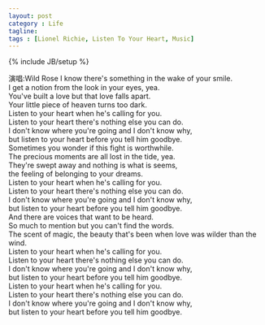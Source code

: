 ```yaml
---
layout: post
category : Life
tagline: 
tags : [Lionel Richie, Listen To Your Heart, Music]
---
```

{% include JB/setup %}


演唱:Wild Rose
I know there's something in the wake of your smile.<br/>
I get a notion from the look in your eyes, yea.<br/>
You've built a love but that love falls apart.<br/>
Your little piece of heaven turns too dark.<br/>
Listen to your heart when he's calling for you.<br/>
Listen to your heart there's nothing else you can do.<br/>
I don't know where you're going and I don't know why,<br/>
but listen to your heart before you tell him goodbye.<br/>
Sometimes you wonder if this fight is worthwhile.<br/>
The precious moments are all lost in the tide, yea.<br/>
They're swept away and nothing is what is seems,<br/>
the feeling of belonging to your dreams.<br/>
Listen to your heart when he's calling for you.<br/>
Listen to your heart there's nothing else you can do.<br/>
I don't know where you're going and I don't know why,<br/>
but listen to your heart before you tell him goodbye.<br/>
And there are voices that want to be heard.<br/>
So much to mention but you can't find the words.<br/>
The scent of magic, the beauty that's been when love was wilder than the wind.<br/>
Listen to your heart when he's calling for you.<br/>
Listen to your heart there's nothing else you can do.<br/>
I don't know where you're going and I don't know why,<br/>
but listen to your heart before you tell him goodbye.<br/>
Listen to your heart when he's calling for you.<br/>
Listen to your heart there's nothing else you can do.<br/>
I don't know where you're going and I don't know why,<br/>
but listen to your heart before you tell him goodbye.<br/>